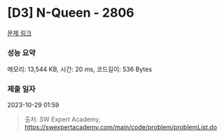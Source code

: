 # [D3] N-Queen - 2806 

[문제 링크](https://swexpertacademy.com/main/code/problem/problemDetail.do?contestProbId=AV7GKs06AU0DFAXB) 

### 성능 요약

메모리: 13,544 KB, 시간: 20 ms, 코드길이: 536 Bytes

### 제출 일자

2023-10-29 01:59



> 출처: SW Expert Academy, https://swexpertacademy.com/main/code/problem/problemList.do